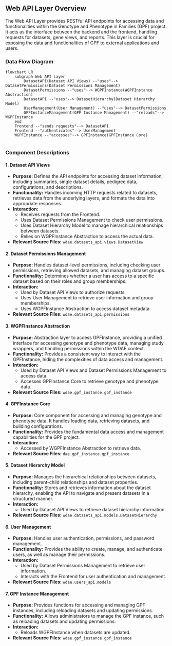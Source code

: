 ## Web API Layer Overview

The Web API Layer provides RESTful API endpoints for accessing data and functionalities within the Genotype and Phenotype in Families (GPF) project. It acts as the interface between the backend and the frontend, handling requests for datasets, gene views, and reports. This layer is crucial for exposing the data and functionalities of GPF to external applications and users.

### Data Flow Diagram

```mermaid
flowchart LR
    subgraph Web API Layer
        DatasetAPI(Dataset API Views) --"uses"--> DatasetPermissions(Dataset Permissions Management)
        DatasetPermissions --"uses"--> WGPFInstance(WGPFInstance Abstraction)
        DatasetAPI --"uses"--> DatasetHierarchy(Dataset Hierarchy Model)
        UserManagement(User Management) --"uses"--> DatasetPermissions
        GPFInstanceManagement(GPF Instance Management) --"reloads"--> WGPFInstance
    end
    Frontend --"sends requests"--> DatasetAPI
    Frontend --"authenticates"--> UserManagement
    WGPFInstance --"accesses"--> GPFInstance(GPFInstance Core)


```

### Component Descriptions

#### 1. Dataset API Views

*   **Purpose:** Defines the API endpoints for accessing dataset information, including summaries, single dataset details, pedigree data, configurations, and descriptions.
*   **Functionality:** Handles incoming HTTP requests related to datasets, retrieves data from the underlying layers, and formats the data into appropriate responses.
*   **Interaction:**
    *   Receives requests from the Frontend.
    *   Uses Dataset Permissions Management to check user permissions.
    *   Uses Dataset Hierarchy Model to manage hierarchical relationships between datasets.
    *   Relies on WGPFInstance Abstraction to access the actual data.
*   **Relevant Source Files:** `wdae.datasets_api.views.DatasetView`

#### 2. Dataset Permissions Management

*   **Purpose:** Handles dataset-level permissions, including checking user permissions, retrieving allowed datasets, and managing dataset groups.
*   **Functionality:** Determines whether a user has access to a specific dataset based on their roles and group memberships.
*   **Interaction:**
    *   Used by Dataset API Views to authorize requests.
    *   Uses User Management to retrieve user information and group memberships.
    *   Uses WGPFInstance Abstraction to access dataset metadata.
*   **Relevant Source Files:** `wdae.datasets_api.permissions`

#### 3. WGPFInstance Abstraction

*   **Purpose:** Abstraction layer to access GPFInstance, providing a unified interface for accessing genotype and phenotype data, managing study wrappers, and handling permissions within the WDAE context.
*   **Functionality:** Provides a consistent way to interact with the GPFInstance, hiding the complexities of data access and management.
*   **Interaction:**
    *   Used by Dataset API Views and Dataset Permissions Management to access data.
    *   Accesses GPFInstance Core to retrieve genotype and phenotype data.
*   **Relevant Source Files:** `wdae.gpf_instance.gpf_instance`

#### 4. GPFInstance Core

*   **Purpose:** Core component for accessing and managing genotype and phenotype data. It handles loading data, retrieving datasets, and building configurations.
*   **Functionality:** Provides the fundamental data access and management capabilities for the GPF project.
*   **Interaction:**
    *   Accessed by WGPFInstance Abstraction to retrieve data.
*   **Relevant Source Files:** `dae.gpf_instance.gpf_instance`

#### 5. Dataset Hierarchy Model

*   **Purpose:** Manages the hierarchical relationships between datasets, including parent-child relationships and dataset properties.
*   **Functionality:** Stores and retrieves information about the dataset hierarchy, enabling the API to navigate and present datasets in a structured manner.
*   **Interaction:**
    *   Used by Dataset API Views to retrieve dataset hierarchy information.
*   **Relevant Source Files:** `wdae.datasets_api.models.DatasetHierarchy`

#### 6. User Management

*   **Purpose:** Handles user authentication, permissions, and password management.
*   **Functionality:** Provides the ability to create, manage, and authenticate users, as well as manage their permissions.
*   **Interaction:**
    *   Used by Dataset Permissions Management to retrieve user information.
    *   Interacts with the Frontend for user authentication and management.
*   **Relevant Source Files:** `wdae.users_api.models`

#### 7. GPF Instance Management

*   **Purpose:** Provides functions for accessing and managing GPF instances, including reloading datasets and updating permissions.
*   **Functionality:** Allows administrators to manage the GPF instance, such as reloading datasets and updating permissions.
*   **Interaction:**
    *   Reloads WGPFInstance when datasets are updated.
*   **Relevant Source Files:** `wdae.gpf_instance.gpf_instance`